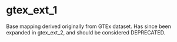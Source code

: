 # gtex_ext_1
Base mapping derived originally from GTEx dataset. Has since been expanded in gtex_ext_2, and should be considered DEPRECATED.
